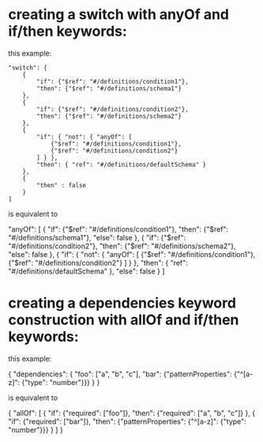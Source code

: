 # creating a switch with anyOf and if/then keywords:

this example:

    "switch": {
        {
            "if": {"$ref": "#/definitions/condition1"},
            "then": {"$ref": "#/definitions/schema1"}
        },
        {
            "if": {"$ref": "#/definitions/condition2"},
            "then": {"$ref": "#/definitions/schema2"} 
        },
        {
            "if": { "not": { "anyOf": [
                {"$ref": "#/definitions/condition1"},
                {"$ref": "#/definitions/condition2"}
            ] } },
            "then": { "ref": "#/definitions/defaultSchema" }            
        },
        {
            "then" : false
        }
    ]

is equivalent to




"anyOf": [
    {
        "if": {"$ref": "#/definitions/condition1"},
        "then": {"$ref": "#/definitions/schema1"},
        "else": false
    },
    {
        "if": {"$ref": "#/definitions/condition2"},
        "then": {"$ref": "#/definitions/schema2"},
        "else": false
    },
    {
        "if": { "not": { "anyOf": [
            {"$ref": "#/definitions/condition1"},
            {"$ref": "#/definitions/condition2"}
        ] } },
        "then": { "ref": "#/definitions/defaultSchema" },
        "else": false
    }
]


# creating a dependencies keyword construction with allOf and if/then keywords:

this example:

{
    "dependencies": {
        "foo": ["a", "b", "c"],
        "bar": {"patternProperties": {"^[a-z]": {"type": "number"}}}
    }
}

is equivalent to

{
    "allOf": [
        {
            "if": {"required": ["foo"]},
            "then": {"required": ["a", "b", "c"]}
        },
        {
            "if": {"required": ["bar"]},
            "then": {"patternProperties": {"^[a-z]": {"type": "number"}}}
        }
    ]
}



